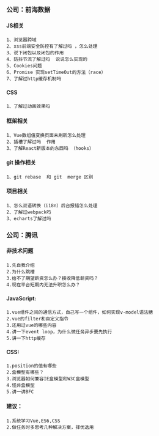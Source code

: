 ### 公司：前海数据
#### JS相关
    1、浏览器跨域
    2、xss前端安全防控有了解过吗 ，怎么处理
    3、说下闭包以及闭包的作用
    4、防抖节流了解过吗  说说怎么实现的
    5、Cookies问题
    6、Promise 实现setTimeOut的方法（race）
    7、了解过http缓存机制吗
#### CSS
    1、了解过动画效果吗
#### 框架相关
    1、Vue数组值变换页面未刷新怎么处理
    2、插槽了解过吗  作用
    3、了解React新版本的东西吗 （hooks）
#### git 操作相关
    1、git rebase  和 git  merge 区别
#### 项目相关
    1、怎么双语转换（i18n）后台报错怎么处理
    2、了解过webpack吗
    3、echarts了解过吗

### 公司：腾讯
#### 非技术问题
	1.先自我介绍
	2.为什么跳槽
	3.给不了期望薪资怎么办？接收降低薪资吗？
	4.现在平台短期内无法升职怎么办？
#### JavaScript:
	1.vue组件之间的通信方式，自己写一个组件，如何实现v-model语法糖
	2.vue的filter和自定义指令
	3.还用过vue的哪些内容
	4.讲一下event loop，为什么微任务异步要先执行
	5.讲一下http缓存
#### CSS:
	1.position的值有哪些
	2.盒模型有哪些？
	3.浏览器如何兼容IE盒模型和W3C盒模型
	4.怪异盒模型
	5.讲一讲BFC
#### 建议：
	1.系统学习Vue,ES6,CSS
	2.做任务时多思考几种解决方案，择优选用
